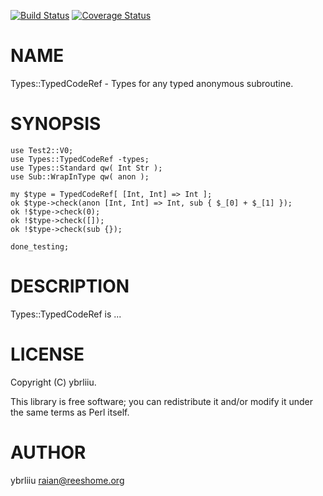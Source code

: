 [![Build Status](https://circleci.com/gh/ybrliiu/p5-Types-TypedCodeRef.svg)](https://circleci.com/gh/ybrliiu/p5-Types-TypedCodeRef) [![Coverage Status](http://codecov.io/github/ybrliiu/p5-Types-TypedCodeRef/coverage.svg?branch=master)](https://codecov.io/github/ybrliiu/p5-Types-TypedCodeRef?branch=master)
# NAME

Types::TypedCodeRef - Types for any typed anonymous subroutine.

# SYNOPSIS

    use Test2::V0;
    use Types::TypedCodeRef -types;
    use Types::Standard qw( Int Str );
    use Sub::WrapInType qw( anon );
    
    my $type = TypedCodeRef[ [Int, Int] => Int ];
    ok $type->check(anon [Int, Int] => Int, sub { $_[0] + $_[1] });
    ok !$type->check(0);
    ok !$type->check([]);
    ok !$type->check(sub {});
    
    done_testing;

# DESCRIPTION

Types::TypedCodeRef is ...

# LICENSE

Copyright (C) ybrliiu.

This library is free software; you can redistribute it and/or modify
it under the same terms as Perl itself.

# AUTHOR

ybrliiu <raian@reeshome.org>
